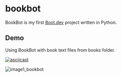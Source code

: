 # bookbot

BookBot is my first [Boot.dev](https://www.boot.dev) project written in Python.

## Demo

Using BookBot with book text files from books folder.

[![asciicast](https://asciinema.org/a/3GbovFiveo7tZJ6NkZ1zwA1bX.svg)](https://asciinema.org/a/3GbovFiveo7tZJ6NkZ1zwA1bX)

![image1_bookbot](./assets/images/image1_bookbot.png)
